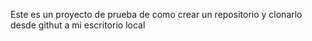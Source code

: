 Este es un proyecto de prueba de como crear un repositorio y clonarlo desde githut a mi escritorio local
